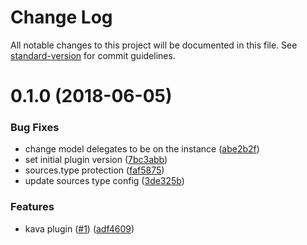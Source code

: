 # Change Log

All notable changes to this project will be documented in this file. See [standard-version](https://github.com/conventional-changelog/standard-version) for commit guidelines.

<a name="0.1.0"></a>
# 0.1.0 (2018-06-05)


### Bug Fixes

* change model delegates to be on the instance ([abe2b2f](https://github.com/kaltura/playkit-js-kava/commit/abe2b2f))
* set initial plugin version ([7bc3abb](https://github.com/kaltura/playkit-js-kava/commit/7bc3abb))
* sources.type protection ([faf5875](https://github.com/kaltura/playkit-js-kava/commit/faf5875))
* update sources type config ([3de325b](https://github.com/kaltura/playkit-js-kava/commit/3de325b))


### Features

* kava plugin ([#1](https://github.com/kaltura/playkit-js-kava/issues/1)) ([adf4609](https://github.com/kaltura/playkit-js-kava/commit/adf4609))
